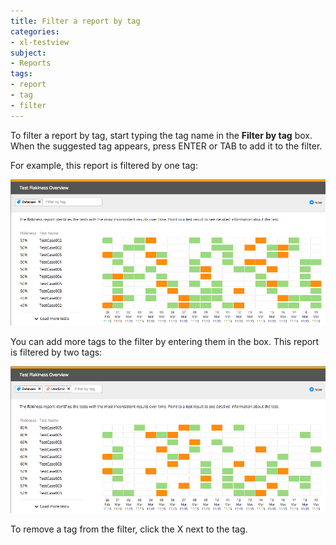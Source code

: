 ```yaml
---
title: Filter a report by tag
categories:
- xl-testview
subject:
- Reports
tags:
- report
- tag
- filter
---
```


To filter a report by tag, start typing the tag name in the **Filter by tag** box. When the suggested tag appears, press ENTER or TAB to add it to the filter.

For example, this report is filtered by one tag: 

![Sample report filtered by one tag](images/tag-filtered-report-one-tag.png)

You can add more tags to the filter by entering them in the box. This report is filtered by two tags:

![Sample report filtered by two tags](images/tag-filtered-report-two-tags.png)

To remove a tag from the filter, click the X next to the tag.
